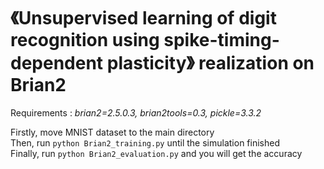 # 《Unsupervised learning of digit recognition using spike-timing-dependent plasticity》 realization on Brian2  

Requirements : *brian2=2.5.0.3, brian2tools=0.3, pickle=3.3.2*  

Firstly, move MNIST dataset to the main directory  
Then, run ```python Brian2_training.py``` until the simulation finished  
Finally, run ```python Brian2_evaluation.py``` and you will get the accuracy  
